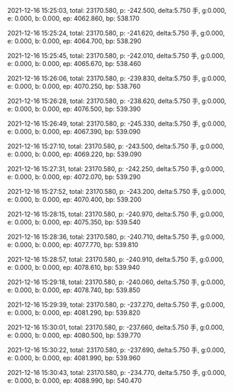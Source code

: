 2021-12-16 15:25:03, total: 23170.580, p: -242.500, delta:5.750 手, g:0.000, e: 0.000, b: 0.000, ep: 4062.860, bp: 538.170

2021-12-16 15:25:24, total: 23170.580, p: -241.620, delta:5.750 手, g:0.000, e: 0.000, b: 0.000, ep: 4064.700, bp: 538.290

2021-12-16 15:25:45, total: 23170.580, p: -242.010, delta:5.750 手, g:0.000, e: 0.000, b: 0.000, ep: 4065.670, bp: 538.460

2021-12-16 15:26:06, total: 23170.580, p: -239.830, delta:5.750 手, g:0.000, e: 0.000, b: 0.000, ep: 4070.250, bp: 538.760

2021-12-16 15:26:28, total: 23170.580, p: -238.620, delta:5.750 手, g:0.000, e: 0.000, b: 0.000, ep: 4076.500, bp: 539.390

2021-12-16 15:26:49, total: 23170.580, p: -245.330, delta:5.750 手, g:0.000, e: 0.000, b: 0.000, ep: 4067.390, bp: 539.090

2021-12-16 15:27:10, total: 23170.580, p: -243.500, delta:5.750 手, g:0.000, e: 0.000, b: 0.000, ep: 4069.220, bp: 539.090

2021-12-16 15:27:31, total: 23170.580, p: -242.250, delta:5.750 手, g:0.000, e: 0.000, b: 0.000, ep: 4072.070, bp: 539.290

2021-12-16 15:27:52, total: 23170.580, p: -243.200, delta:5.750 手, g:0.000, e: 0.000, b: 0.000, ep: 4070.400, bp: 539.200

2021-12-16 15:28:15, total: 23170.580, p: -240.970, delta:5.750 手, g:0.000, e: 0.000, b: 0.000, ep: 4075.350, bp: 539.540

2021-12-16 15:28:36, total: 23170.580, p: -240.710, delta:5.750 手, g:0.000, e: 0.000, b: 0.000, ep: 4077.770, bp: 539.810

2021-12-16 15:28:57, total: 23170.580, p: -240.910, delta:5.750 手, g:0.000, e: 0.000, b: 0.000, ep: 4078.610, bp: 539.940

2021-12-16 15:29:18, total: 23170.580, p: -240.060, delta:5.750 手, g:0.000, e: 0.000, b: 0.000, ep: 4078.740, bp: 539.850

2021-12-16 15:29:39, total: 23170.580, p: -237.270, delta:5.750 手, g:0.000, e: 0.000, b: 0.000, ep: 4081.290, bp: 539.820

2021-12-16 15:30:01, total: 23170.580, p: -237.660, delta:5.750 手, g:0.000, e: 0.000, b: 0.000, ep: 4080.500, bp: 539.770

2021-12-16 15:30:22, total: 23170.580, p: -237.690, delta:5.750 手, g:0.000, e: 0.000, b: 0.000, ep: 4081.990, bp: 539.960

2021-12-16 15:30:43, total: 23170.580, p: -234.770, delta:5.750 手, g:0.000, e: 0.000, b: 0.000, ep: 4088.990, bp: 540.470
